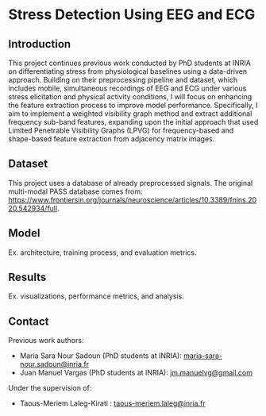 # Stress Detection Using EEG and ECG

## Introduction
This project continues previous work conducted by PhD students at INRIA on differentiating stress from physiological baselines using a data-driven approach. Building on their preprocessing pipeline and dataset, which includes mobile, simultaneous recordings of EEG and ECG under various stress elicitation and physical activity conditions, I will focus on enhancing the feature extraction process to improve model performance. Specifically, I aim to implement a weighted visibility graph method and extract additional frequency sub-band features, expanding upon the initial approach that used Limited Penetrable Visibility Graphs (LPVG) for frequency-based and shape-based feature extraction from adjacency matrix images.

## Dataset
This project uses a database of already preprocessed signals. The original multi-modal PASS database comes from: https://www.frontiersin.org/journals/neuroscience/articles/10.3389/fnins.2020.542934/full.

## Model
Ex. architecture, training process, and evaluation metrics.

## Results
Ex. visualizations, performance metrics, and analysis.

## Contact
Previous work authors: 
- Maria Sara Nour Sadoun (PhD students at INRIA): maria-sara-nour.sadoun@inria.fr
- Juan Manuel Vargas (PhD students at INRIA): jm.manuelvg@gmail.com

Under the supervision of:
- Taous-Meriem Laleg-Kirati : taous-meriem.laleg@inria.fr
